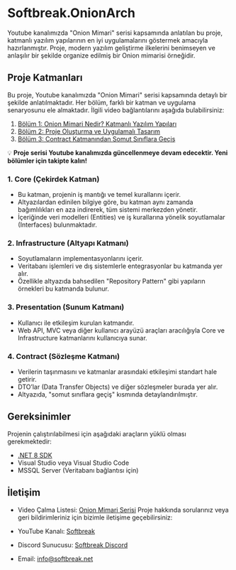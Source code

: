 # Softbreak.OnionArch

Youtube kanalımızda "Onion Mimari" serisi kapsamında anlatılan bu proje, katmanlı yazılım yapılarının en iyi uygulamalarını göstermek amacıyla hazırlanmıştır. Proje, modern yazılım geliştirme ilkelerini benimseyen ve anlaşılır bir şekilde organize edilmiş bir Onion mimarisi örneğidir.

## Proje Katmanları

Bu proje, Youtube kanalımızda "Onion Mimari" serisi kapsamında detaylı bir şekilde anlatılmaktadır. Her bölüm, farklı bir katman ve uygulama senaryosunu ele almaktadır. İlgili video bağlantılarını aşağıda bulabilirsiniz:

1. [Bölüm 1: Onion Mimari Nedir? Katmanlı Yazılım Yapıları](https://youtu.be/97vwRWysViE?si=IUvTKEyBMKiGdImu)
2. [Bölüm 2: Proje Oluşturma ve Uygulamalı Tasarım](https://youtu.be/evRBFPShuJA?si=fZw2dGB2sjq4_wt3)
3. [Bölüm 3: Contract Katmanından Somut Sınıflara Geçiş](https://youtu.be/_9FiqFQrw4A?si=-gFein7sM4ULSlLi)

💡 **Proje serisi Youtube kanalımızda güncellenmeye devam edecektir. Yeni bölümler için takipte kalın!**

### 1. Core (Çekirdek Katman)
- Bu katman, projenin iş mantığı ve temel kurallarını içerir.
- Altyazılardan edinilen bilgiye göre, bu katman aynı zamanda bağımlılıkları en aza indirerek, tüm sistemi merkezden yönetir.
- İçeriğinde veri modelleri (Entities) ve iş kurallarına yönelik soyutlamalar (Interfaces) bulunmaktadır.

### 2. Infrastructure (Altyapı Katmanı)
- Soyutlamaların implementasyonlarını içerir.
- Veritabanı işlemleri ve dış sistemlerle entegrasyonlar bu katmanda yer alır.
- Özellikle altyazıda bahsedilen "Repository Pattern" gibi yapıların örnekleri bu katmanda bulunur.

### 3. Presentation (Sunum Katmanı)
- Kullanıcı ile etkileşim kurulan katmandır.
- Web API, MVC veya diğer kullanıcı arayüzü araçları aracılığıyla Core ve Infrastructure katmanlarını kullanıcıya sunar.

### 4. Contract (Sözleşme Katmanı)
- Verilerin taşınmasını ve katmanlar arasındaki etkileşimi standart hale getirir.
- DTO’lar (Data Transfer Objects) ve diğer sözleşmeler burada yer alır.
- Altyazıda, "somut sınıflara geçiş" kısmında detaylandırılmıştır.

## Gereksinimler
Projenin çalıştırılabilmesi için aşağıdaki araçların yüklü olması gerekmektedir:

- [.NET 8 SDK](https://dotnet.microsoft.com/download)
- Visual Studio veya Visual Studio Code
- MSSQL Server (Veritabanı bağlantısı için)



## İletişim

- Video Çalma Listesi: [Onion Mimari Serisi](https://www.youtube.com/watch?v=evRBFPShuJA&list=PLDSvesNxEuJNJNMidHT68yrjRfAhLsQxb)
Proje hakkında sorularınız veya geri bildirimleriniz için bizimle iletişime geçebilirsiniz:

- YouTube Kanalı: [Softbreak](https://www.youtube.com/softbreak)
- Discord Sunucusu: [Softbreak Discord](https://discord.com/invite/tkZBnuba8h)
- Email: [info@softbreak.net](mailto:info@softbreak.net)
